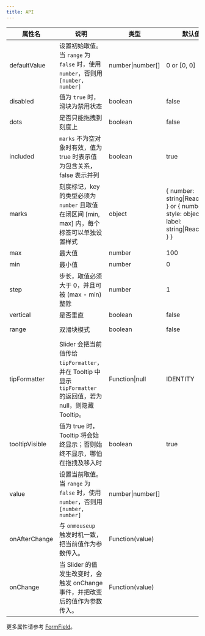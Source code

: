 ```yaml
---
title: API
---
```


| 属性名 | 说明                                            | 类型    | 默认值 | 版本 |
| -------- | ----------------------------------------------- | ------- | ------ | ------ |
| defaultValue | 设置初始取值。当 `range` 为 `false` 时，使用 `number`，否则用 `[number, number]` | number\|number\[] | 0 or \[0, 0\] | 1.5.0-beta.0 |
| disabled | 值为 `true` 时，滑块为禁用状态 | boolean | false | 1.5.0-beta.0 |
| dots | 是否只能拖拽到刻度上 | boolean | false | 1.5.0-beta.0 |
| included | `marks` 不为空对象时有效，值为 true 时表示值为包含关系，false 表示并列 | boolean | true | 1.5.0-beta.0 |
| marks | 刻度标记，key 的类型必须为 `number` 且取值在闭区间 [min, max] 内，每个标签可以单独设置样式 | object | { number: string\|ReactNode } or { number: { style: object, label: string\|ReactNode } } | 1.5.0-beta.0 |
| max | 最大值 | number    | 100    ||
| min | 最小值 | number  | 0 ||
| step | 步长，取值必须大于 0，并且可被 (max - min) 整除 | number | 1  ||
| vertical | 是否垂直 | boolean | false ||
| range | 双滑块模式 | boolean | false | 1.5.0-beta.0 |
| tipFormatter | Slider 会把当前值传给 `tipFormatter`，并在 Tooltip 中显示 `tipFormatter` 的返回值，若为 null，则隐藏 Tooltip。 | Function\|null | IDENTITY | 1.5.0-beta.0 |
| tooltipVisible | 值为 true 时，Tooltip 将会始终显示；否则始终不显示，哪怕在拖拽及移入时 | boolean | true | 1.5.3 |
| value | 设置当前取值。当 `range` 为 `false` 时，使用 `number`，否则用 `[number, number]` | number\|number\[] |  | 1.5.0-beta.0 |
| onAfterChange | 与 `onmouseup` 触发时机一致，把当前值作为参数传入。 | Function(value) |  | 1.5.0-beta.0 |
| onChange | 当 Slider 的值发生改变时，会触发 onChange 事件，并把改变后的值作为参数传入。 | Function(value) |  | 1.5.0-beta.0 |

更多属性请参考 [FormField](/zh/procmp/abstract/field#FormField)。
